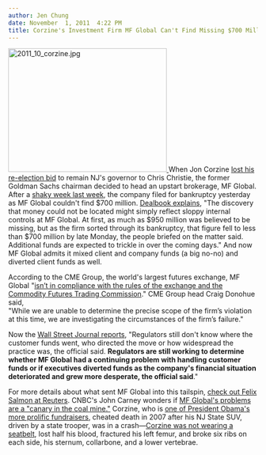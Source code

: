 ```yaml
---
author: Jen Chung
date: November  1, 2011  4:22 PM
title: Corzine's Investment Firm MF Global Can't Find Missing $700 Million, Admits To Illegally "Diverting" Client Funds
---
```


<p><span class="mt-enclosure mt-enclosure-image" style="display: inline;"> <a href="https://web.archive.org/web/20130306092039/http://gothamist.com/attachments/jen/2011_10_corzine.jpg"> <img alt="2011_10_corzine.jpg" src="https://web.archive.org/web/20130306092039im_/http://gothamist.com/assets_c/2011/11/2011_10_corzine-thumb-640x500-671199.jpg" width="320" height="250" class="image-left"> </a> </span>When Jon Corzine <a href="https://web.archive.org/web/20130306092039/http://gothamist.com/2009/11/03/nj_governors_race.php">lost his re-election bid</a> to remain NJ&apos;s governor to Chris Christie, the former Goldman Sachs chairman decided to head an upstart brokerage, MF Global.  After a <a href="https://web.archive.org/web/20130306092039/http://www.nypost.com/p/news/business/corzine_may_consider_sale_of_mf_4pXtxXedtphtvxvDxp00RK">shaky week last week</a>, the company filed for bankruptcy yesterday as MF Global couldn&apos;t find $700 million.  <a href="https://web.archive.org/web/20130306092039/http://dealbook.nytimes.com/2011/10/31/regulators-investigating-mf-global/?ref=business">Dealbook explains</a>, &quot;The discovery that money could not be located might simply reflect sloppy internal controls at MF Global.  At first, as much as $950 million was believed to be missing, but as the firm sorted through its bankruptcy, that figure fell to less than $700 million by late Monday, the people briefed on the matter said. Additional funds are expected to trickle in over the coming days.&quot;  And now MF Global admits it mixed client and company funds (a big no-no) and diverted client funds as well.</p>

<p>According to the CME Group, the world&apos;s largest futures exchange, MF Global &quot;<a href="&lt;a href=" http:="" www.bloomberg.com="" news="" 2011-11-01="" mf-global-probe-said-to-involve-hundreds-of-millions-in-funds.html"="">isn&#x2019;t in compliance with the rules of the exchange and the Commodity Futures Trading Commission</a>.&quot; CME Group head Craig Donohue said, <br>
&quot;While we are unable to determine the precise scope of the firm&#x2019;s violation at this time, we are investigating the circumstances of the firm&#x2019;s failure.&quot;  </p>

<p>Now the <a href="https://web.archive.org/web/20130306092039/http://online.wsj.com/article/SB10001424052970204394804577012061970129588.html?mod=WSJ_hp_LEFTWhatsNewsCollection">Wall Street Journal reports</a>, &quot;Regulators still don&apos;t know where the customer funds went, who directed the move or how widespread the practice was, the official said. <strong>Regulators are still working to determine whether MF Global had a continuing problem with handling customer funds or if executives diverted funds as the company&apos;s financial situation deteriorated and grew more desperate, the official said</strong>.&quot;  </p>

<p>For more details about what sent MF Global into this tailspin, <a href="https://web.archive.org/web/20130306092039/http://blogs.reuters.com/felix-salmon/2011/11/01/what-happened-at-mf-global/?utm_source=feedburner&amp;utm_medium=feed&amp;utm_campaign=Feed%3A+felix-all+%28Felix+Salmon+-+All+%28Reuters+%2B+FS.com%29%29&amp;utm_content=Google+Reader">check out Felix Salmon at Reuters</a>. CNBC&apos;s John Carney wonders if <a href="https://web.archive.org/web/20130306092039/http://www.cnbc.com/id/45064943/Is_MF_Global_a_Canary_in_the_Coal_Mine">MF Global&apos;s problems are a &quot;canary in the coal mine.&quot;</a>  Corzine, who is <a href="https://web.archive.org/web/20130306092039/http://gothamist.com/2011/07/05/corzine_to_obama_if_i_raise_enough_1.php">one of President Obama&apos;s more prolific fundraisers</a>, cheated death in 2007 after his NJ State SUV, driven by a state trooper, was in a crash&#x2014;<a href="https://web.archive.org/web/20130306092039/http://gothamist.com/2007/04/14/corzine_remains.php">Corzine was not wearing a seatbelt</a>, lost half his blood, fractured his left femur, and broke six ribs on each side, his sternum, collarbone, and a lower vertebrae. </p>